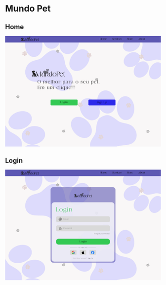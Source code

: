 # Mundo Pet

## Home

![Tela home do site MundoPet](./src/img/prototypes/home.png)

## Login

![Tela de login do site MundoPet](./src/img/prototypes/login.png)
